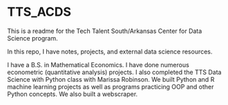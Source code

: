 # TTS_ACDS
This is a readme for the Tech Talent South/Arkansas Center for Data Science program.

In this repo, I have notes, projects, and external data science resources.

I have a B.S. in Mathematical Economics. I have done numerous econometric (quantitative analysis) projects. 
I also completed the TTS Data Science with Python class with Marissa Robinson. We built Python and R machine learning projects as well as programs practicing OOP and other Python concepts.
We also built a webscraper.
